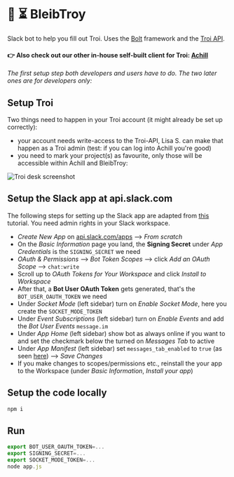 # 🤖 ⏳ BleibTroy
Slack bot to help you fill out Troi. Uses the [Bolt](https://github.com/SlackAPI/bolt-js) framework and the [Troi API](https://v2.troi.dev/).

#### 👉 Also check out our other in-house self-built client for Troi: [Achill](https://github.com/digitalservice4germany/achill)

*The first setup step both developers and users have to do. The two later ones are for developers only:*

## Setup Troi

Two things need to happen in your Troi account (it might already be set up correctly):
- your account needs write-access to the Troi-API, Lisa S. can make that happen as a Troi admin (test: if you can log into Achill you're good)
- you need to mark your project(s) as favourite, only those will be accessible within Achill and BleibTroy:

![Troi desk screenshot](https://user-images.githubusercontent.com/5141792/167609943-a83b3018-3e06-4a7e-8584-003531e56cbc.png)


## Setup the Slack app at api.slack.com

The following steps for setting up the Slack app are adapted from [this](https://slack.dev/bolt-js/tutorial/getting-started) tutorial. You need admin rights in your Slack workspace.

- *Create New App* on [api.slack.com/apps](https://api.slack.com/apps) --> *From scratch*
- On the *Basic Information* page you land, the **Signing Secret** under *App Credentials* is the `SIGNING_SECRET` we need
- *OAuth & Permissions* --> *Bot Token Scopes* --> click *Add an OAuth Scope* --> `chat:write`
- Scroll up to *OAuth Tokens for Your Workspace* and click *Install to Workspace*
- After that, a **Bot User OAuth Token** gets generated, that's the `BOT_USER_OAUTH_TOKEN` we need
- Under *Socket Mode* (left sidebar) turn on *Enable Socket Mode*, here you create the `SOCKET_MODE_TOKEN`
- Under *Event Subscriptions* (left sidebar) turn on *Enable Events* and add the *Bot User Events* `message.im`
- Under *App Home* (left sidebar) show bot as always online if you want to and set the checkmark below the turned on *Messages Tab* to active
- Under *App Manifest* (left sidebar) set `messages_tab_enabled` to `true` (as seen [here](https://stackoverflow.com/a/69937581)) --> *Save Changes*
- If you make changes to scopes/permissions etc., reinstall the your app to the Workspace (under *Basic Information*, *Install your app*)

## Setup the code locally

```js
npm i
```

## Run

```js
export BOT_USER_OAUTH_TOKEN=...
export SIGNING_SECRET=...
export SOCKET_MODE_TOKEN=...
node app.js
```
